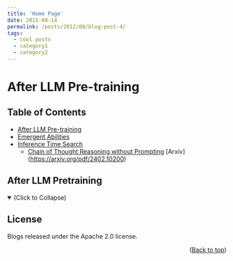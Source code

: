 ```yaml
---
title: 'Home Page'
date: 2015-08-14
permalink: /posts/2012/08/blog-post-4/
tags:
  - cool posts
  - category1
  - category2
---
```


<div id="top"></div>

# After LLM Pre-training 

## Table of Contents

- [After LLM Pre-training](#after-llm-pretraining)
- [Emergent Abilities](#emergent-abilities)
- [Inference Time Search](#inference-time-search)
  - [Chain of Thought Reasoning without Prompting](#CoT-without-Prompting) [Arxiv] (https://arxiv.org/pdf/2402.10200)


## After LLM Pretraining

<details open>
<summary>(Click to Collapse)</summary>

</details>




## License
Blogs released under the Apache 2.0 license.

<p align="right">(<a href="#top">Back to top</a>)</p>